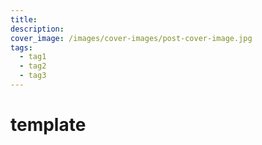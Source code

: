 ```yaml
---
title:
description:
cover_image: /images/cover-images/post-cover-image.jpg
tags:
  - tag1
  - tag2
  - tag3
---
```


# template
